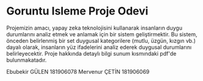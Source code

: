 # Goruntu Isleme Proje Odevi

Projemizin amacı, yapay zeka teknolojisini kullanarak insanların duygu durumlarını analiz etmek ve anlamak için bir sistem geliştirmektir. Bu sistem, önceden belirlenmiş bir set duygusal kategorilere (mutlu, üzgün, kızgın vb.) dayalı olarak, insanların yüz ifadelerini analiz ederek duygusal durumlarını belirleyecektir.
Proje hakkında detaylı bilgi sunum kısmındaki pdf'de bulunmakatadır.

Ebubekir GÜLEN 181906078
Mervenur ÇETİN 181906069
